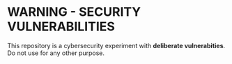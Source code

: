 # WARNING - SECURITY VULNERABILITIES

This repository is a cybersecurity experiment with **deliberate vulnerabities**. Do not use for any other purpose.
